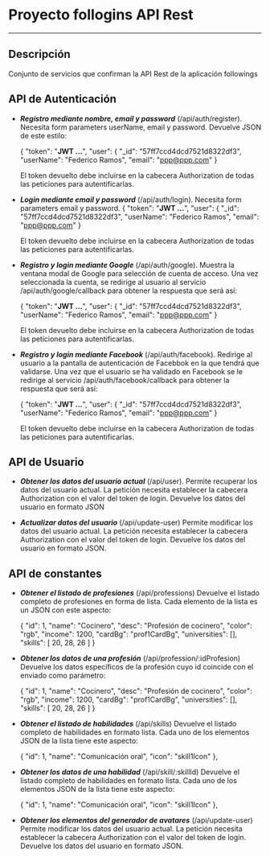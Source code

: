 # Proyecto follogins API Rest #

----------

## Descripción ##
Conjunto de servicios que confirman la API Rest de la aplicación followings

## API de Autenticación ##
- ***Registro mediante nombre, email y password*** (/api/auth/register). Necesita form parameters userName, email y password. Devuelve JSON de este estilo:
	
	{
	"token": "**JWT ...**",
	"user": {
	"_id": "57ff7ccd4dcd7521d8322df3",
	"userName": "Federico Ramos",
	"email": "ppp@ppp.com"
	}
	
	El token devuelto debe incluirse en la cabecera Authorization de todas las peticiones para autentificarlas.

- ***Login mediante email y password*** (/api/auth/login). Necesita form parameters email y password.
	{
	"token": "**JWT ...**",
	"user": {
	"_id": "57ff7ccd4dcd7521d8322df3",
	"userName": "Federico Ramos",
	"email": "ppp@ppp.com"
	}
	
	El token devuelto debe incluirse en la cabecera Authorization de todas las peticiones para autentificarlas.

- ***Registro y login mediante Google*** (/api/auth/google). 
	Muestra la ventana modal de Google para selección de cuenta de acceso.
	Una vez seleccionada la cuenta, se redirige al usuario al servicio /api/auth/google/callback para obtener la respuesta que será así:

	{
	"token": "**JWT ...**",
	"user": {
	"_id": "57ff7ccd4dcd7521d8322df3",
	"userName": "Federico Ramos",
	"email": "ppp@ppp.com"
	}

	El token devuelto debe incluirse en la cabecera Authorization de todas las peticiones para autentificarlas.
- ***Registro y login mediante Facebook*** (/api/auth/facebook). 
	Redirige al usuario a la pantalla de autenticación de Facebbok en la que tendrá que validarse.
	Una vez que el usuario se ha validado en Facebook se le redirige al servicio /api/auth/facebook/callback para obtener la respuesta que será así:

	{
	"token": "**JWT ...**",
	"user": {
	"_id": "57ff7ccd4dcd7521d8322df3",
	"userName": "Federico Ramos",
	"email": "ppp@ppp.com"
	}

	El token devuelto debe incluirse en la cabecera Authorization de todas las peticiones para autentificarlas.
## API de Usuario ##
- ***Obtener los datos del usuario actual*** (/api/user).
	Permite recuperar los datos del usuario actual.
	La petición necesita establecer la cabecera Authorization con el valor del token de login.
	Devuelve los datos del usuario en formato JSON

- ***Actualizar datos del usuario*** (/api/update-user)
	Permite modificar los datos del usuario actual.
	La petición necesita establecer la cabecera Authorization con el valor del token de login.
	Devuelve los datos del usuario en formato JSON.

## API de constantes ##
- ***Obtener el listado de profesiones*** (/api/professions)
	Devuelve el listado completo de profesiones en forma de lista. Cada elemento de la lista es un JSON con este aspecto:

	{
        "id": 1,
        "name": "Cocinero",
        "desc": "Profesión de cocinero",
        "color": "rgb",
        "income": 1200,
        "cardBg": "prof1CardBg",
        "universities": [],
        "skills": [
            20,
            28,
            26
        ]
    }
- ***Obtener los datos de una profesión*** (/api/profession/:idProfesion)
	Devuelve los datos específicos de la profesión cuyo id coincide con el enviado como parámetro:

	{
        "id": 1,
        "name": "Cocinero",
        "desc": "Profesión de cocinero",
        "color": "rgb",
        "income": 1200,
        "cardBg": "prof1CardBg",
        "universities": [],
        "skills": [
            20,
            28,
            26
        ]
    }
- ***Obtener el listado de habilidades*** (/api/skills)
	Devuelve el listado completo de habilidades en formato lista. Cada uno de los elementos JSON de la lista tiene este aspecto:
	
	{
        "id": 1,
        "name": "Comunicación oral",
        "icon": "skill1Icon"
    },

- ***Obtener los datos de una habilidad*** (/api/skill/:skillId)
	Devuelve el listado completo de habilidades en formato lista. Cada uno de los elementos JSON de la lista tiene este aspecto:
	
	{
        "id": 1,
        "name": "Comunicación oral",
        "icon": "skill1Icon"
    },

- ***Obtener los elementos del generador de avatares*** (/api/update-user)
	Permite modificar los datos del usuario actual.
	La petición necesita establecer la cabecera Authorization con el valor del token de login.
	Devuelve los datos del usuario en formato JSON.
